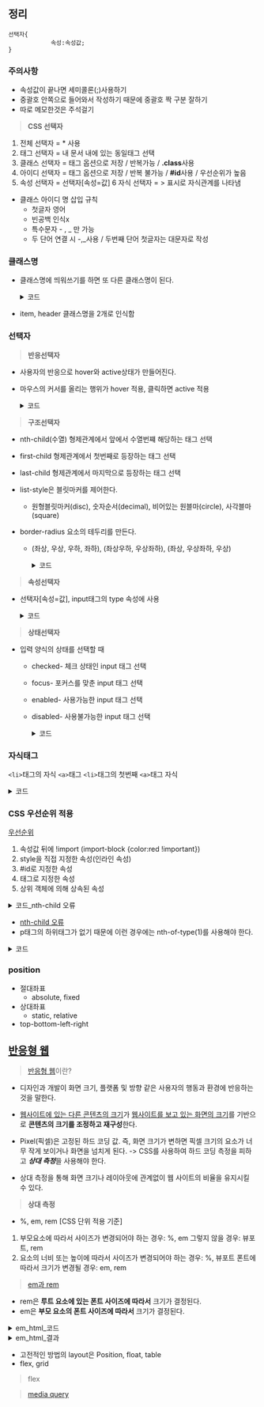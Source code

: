 ## 정리
```
선택자{
			속성:속성값;
}
```

### 주의사항
* 속성값이 끝나면 세미콜론(;)사용하기
* 중괄호 안쪽으로 들어와서 작성하기 때문에 중괄호 짝 구분 잘하기
* 따로 메모한것은 주석걸기

> **CSS 선택자**
1. 전체 선택자 = * 사용
2. 태그 선택자 = 내 문서 내에 있는 동일태그 선택
3. 클래스 선택자 = 태그 옵션으로 저장 / 반복가능 / **.class**사용
4. 아이디 선택자 = 태그 옵션으로 저장 / 반복 불가능 / **#id**사용 / 우선순위가 높음
5. 속성 선택자 = 선택자[속성=값]
6 자식 선택자 = > 표시로 자식관계를 나타냄

* 클래스 아이디 명 삽입 규칙
  * 첫글자 영어
  * 빈공백 인식x
  * 특수문자 - , _ 만 가능
  * 두 단어 연결 시 -,_사용 / 두번째 단어 첫글자는 대문자로 작성

### 클래스명
* 클래스명에 띄워쓰기를 하면 또 다른 클래스명이 된다.

  <details>
      <summary>코드</summary>
      
      <!DOCTYPE html>
      <html lang="en">
      <head>
        <title>multi_clasll</title>
        <style>
          .item {
            color: pink;
          }

          .header {
            background-color: aliceblue;
          }
        </style>
      </head>
      <body>
        <h1 class="item header">동해물과 백두산이</h1>
      </body>
      </html>

      <!-- 
        클래스명에 띄워쓰기를 하면 또 다른 클래스명이 된다.
      -->

  </details>
  
* item, header 클래스명을 2개로 인식함

### 선택자

> **반응선택자**
* 사용자의 반응으로 hover와 active상태가 만들어진다.
* 마우스의 커서를 올리는 행위가 hover 적용, 클릭하면 active 적용

  <details>
      <summary>코드</summary>
      
      <!DOCTYPE html>
      <html lang="en">
      <head>
        <meta charset="UTF-8">
        <meta name="viewport" content="width=device-width, initial-scale=1.0">
        <title>반응 선택자</title>
        <style>
          h4:hover {
            color: red;
          }
          h4:active {
            color: blue;
          }
        </style>
      </head>
      <body>
        <h4>반응 선택자</h4>
      </body>
      </html>

  </details>


> **구조선택자**
* nth-child(수열) 형제관계에서 앞에서 수열번쨰 해당하는 태그 선택
* first-child 형제관계에서 첫번째로 등장하는 태그 선택
* last-child 형제관계에서 마지막으로 등장하는 태그 선택

* list-style은 블릿마커를 제어한다.
  * 원형블릿마커(disc), 숫자순서(decimal), 비어있는 원블마(circle), 사각블마(square)
* border-radius 요소의 테두리를 만든다.
  * (좌상, 우상, 우하, 좌하), (좌상우하, 우상좌하), (좌상, 우상좌하, 우상)

    <details>
      <summary>코드</summary>
      
      ```
      <!DOCTYPE html>
      <html lang="en">
      <head>
        <meta charset="UTF-8">
        <meta name="viewport" content="width=device-width, initial-scale=1.0">
        <title>structure</title>
        <style>
          li {
            list-style: none;
            float: left;
            padding: 15px;
          }
          li:nth-child(2n) {
            background-color: aliceblue;
          }
          li:nth-child(2n+1) {
            background-color: pink;
          }
          li:first-child{
            border-radius: 10px 0 0 10px;
          }
          li:last-child{
            border-radius: 0 10px 10px 0 ;
          }
        </style>
      </head>
      <body>
        <ul>
          <li>첫 번째</li>
          <li>두 번째</li>
          <li>세 번째</li>
          <li>네 번째</li>
          <li>다섯 번째</li>
          <li>여섯 번째</li>
          <li>일곱 번째</li>
        </ul>
      </body>
      </html>
      ```

  </details>

> **속성선택자**
* 선택자[속성=값], input태그의 type 속성에 사용

    <details>
      <summary>코드</summary>
      
      <!DOCTYPE html>
      <html lang="en">
      <head>
        <meta charset="UTF-8">
        <meta name="viewport" content="width=device-width, initial-scale=1.0">
        <title>attribute</title>
        <style>
          input[type="text"] {
            background: cornflowerblue;
          }
          input[type="password"]{
            background: floralwhite

          }
        </style>
      </head>
      <body>
        <form>
          <input type="text">
          <input type="password"> 
        </form>
      </body>
      </html>

  </details>

> **상태선택자**
* 입력 양식의 상태를 선택할 때
  * checked- 체크 상태인 input 태그 선택
  * focus- 포커스를 맞춘 input 태그 선택
  * enabled- 사용가능한 input 태그 선택
  * disabled- 사용불가능한 input 태그 선택

      <details>
      <summary>코드</summary>
      
      ```
      <!DOCTYPE html>
      <html lang="en">
      <head>
        <meta charset="UTF-8">
        <meta name="viewport" content="width=device-width, initial-scale=1.0">
        <title>Document</title>
        <style>
          input:enabled {
            background: white;
          }
          input:disabled {
            background: gray;
          }
        </style>
      </head>
      <body>
        <h2>사용가능</h2>
        <input value="가능">
        <h2>사용불가능</h2>
        <input disabled="disabled" value="불가능">
      </body>
      </html>
      ```

  </details>

### 자식태그
```<li>```태그의 자식 ```<a>```태그
```<li>```태그의 첫번째 ```<a>```태그 자식

  <details>
    <summary>코드</summary>
      
    <!DOCTYPE html>
    <html lang="en">
    <head>
      <meta charset="UTF-8">
      <meta name="viewport" content="width=device-width, initial-scale=1.0">
      <title>structFalse</title>
      <style>
        /* li > a:first-child {
          color: red;
        } */
        li:first-child > a {
          color: red;
        }
      </style>
    </head>
    <body>
      <ul>
        <li><a href="#">주의사항</a></li>
        <li><a href="#">주의사항</a></li>
        <li><a href="#">주의사항</a></li>
        <li><a href="#">주의사항</a></li>
        <li><a href="#">주의사항</a></li>
      </ul>
    </body>
    </html>

  </details>


### CSS 우선순위 적용
[우선순위](https://leeborn.tistory.com/entry/CSS-%EC%9A%B0%EC%84%A0%EC%88%9C%EC%9C%84-%EC%A0%81%EC%9A%A9-important)
1. 속성값 뒤에 !import
  (import-block {color:red !important})
2. style을 직접 지정한 속성(인라인 속성)
3. #id로 지정한 속성
4. 태그로 지정한 속성
5. 상위 객체에 의해 상속된 속성

  <details>
    <summary>코드_nth-child 오류</summary>
      
    <!DOCTYPE html>
    <html lang="en">
    <head>
      <meta charset="UTF-8">
      <meta name="viewport" content="width=device-width, initial-scale=1.0">
      <title>cascading</title>
      <style>
        h1{
          color: green;
        }
        p{
          color: black;
        }
        p{
          color: blue;
        }
        p:nth-child(2){
          color: red !important
        }
      </style>
    </head>
    <body>
      <h1>레드향</h1>
      <p>껍질에 붉은 빛이 돌아 레드향이라 불린다.</p>
      <p>레드향은 한라봉과 귤을 교배한 것으로</p>
      <p>일반 귤보다 2~3배 크고, 과육이 붉고 통통하다.</p>
    </body>
    </html>

  </details>

  * [nth-child 오류](https://stackoverflow.com/questions/23117175/nth-child-strange-behavior-with-h1-and-p)
  * p태그의 하위태그가 없기 때문에 이런 경우에는 nth-of-type(1)를 사용해야 한다.

  <details>
      <summary>코드</summary>
        
      <!DOCTYPE html>
      <html lang="en">
      <head>
        <meta charset="UTF-8">
        <meta name="viewport" content="width=device-width, initial-scale=1.0">
        <title>cascading</title>
        <style>
          p{
            color: black;
          }
          p{
            color: blue;
          }
          h1{
            color: brown !important;
          }
        </style>
      </head>
      <body>
        <h1 style="color: green;">레드향</h1>
        <p style="color: red;">껍질에 붉은 빛이 돌아 레드향이라 불린다.</p>
        <p>레드향은 한라봉과 귤을 교배한 것으로</p>
        <p>일반 귤보다 2~3배 크고, 과육이 붉고 통통하다.</p>
      </body>
      </html>

      <!-- 
        첫번째 테스트인 h1요소에는 타입 스타일과 인라인 스타일 모드 사용
        우선 순위가 타입 스타일 정의에 있는 !important가 높아 타입 스타일이 적용
        중요도와 적용범위가 같은 스타일의 경우는 나중에 선언된 스타일이 적용된다.
        (p태그의 경우 blue 적용)
      -->

  </details>

### position
* 절대좌표
  * absolute, fixed
* 상대좌표
  * static, relative
* top-bottom-left-right

## [반응형 웹](https://kangddong.tistory.com/entry/Front-End-%EB%B0%98%EC%9D%91%ED%98%95-%EC%9B%B9%EC%82%AC%EC%9D%B4%ED%8A%B8)
> [반응형 웹](https://velog.io/@mangozoo20/CSS-%EB%B0%98%EC%9D%91%ED%98%95-%EB%94%94%EC%9E%90%EC%9D%B8%EC%97%90-%EB%8C%80%ED%95%98%EC%97%AC)이란?
* 디자인과 개발이 화면 크기, 플랫폼 및 방향 같은 사용자의 행동과 환경에 반응하는 것을 말한다.
* <U>웹사이트에 있는 다른 콘텐츠의 크기</U>가 <U>웹사이트를 보고 있는 화면의 크기</U>를 기반으로 **콘텐츠의 크기를 조정하고 재구성**한다.

* Pixel(픽셀)은 고정된 하드 코딩 값. 즉, 화면 크기가 변하면 픽셀 크기의 요소가 너무 작게 보이거나 화면을 넘치게 된다.
-> CSS를 사용하여 하드 코딩 측정을 피하고 ***상대 측정***을 사용해야 한다.
* 상대 측정을 통해 화면 크기나 레이아웃에 관계없이 웹 사이트의 비율을 유지시킬 수 있다.

> **상대 측정**
* %, em, rem
[CSS 단위 적용 기준]
1. 부모요소에 따라서 사이즈가 변경되어야 하는 경우: %, em
   그렇지 않을 경우: 뷰포트, rem
2. 요소의 너비 또는 높이에 따라서 사이즈가 변경되어야 하는 경우: %, 뷰포트
   폰트에 따라서 크기가 변경될 경우: em, rem

  > [em과 rem](https://yozm.wishket.com/magazine/detail/1410/)
  * rem은 **루트 요소에 있는 폰트 사이즈에 따라서** 크기가 결정된다.
  * em은 **부모 요소의 폰트 사이즈에 따라서** 크기가 결정된다.

  <details>
      <summary>em_html_코드</summary>
      
      <!DOCTYPE html>
      <html lang="en">
      <head>
        <meta charset="UTF-8">
        <meta name="viewport" content="width=device-width, initial-scale=1.0">
        <title>em</title>
        <link rel="stylesheet" href="/Day08/css/em.css" > <!-- 외부 스타일시트 연결 -->
      </head>
      <body>
        <div class="level1">
          <h1>level 1</h1>
          <div class="level2">
            <h1>level 2</h1>
            <div class="level3">
              <h1>level 3</h1>
              <div class="level4">
                <h1>level 4</h1>
              </div>
            </div>
          </div>
        </div>
      </body>
      </html>

  </details>

  <details>
    <summary>em_html_결과</summary>

  ![em](/img/em.png)
  </details>

* 고전적인 방법의 layout은 Position, float, table 
* flex, grid
> flex

> [media query](https://duektmf34.tistory.com/29)